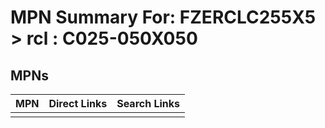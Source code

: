 



# MPN Summary For: FZERCLC255X5 > rcl : C025-050X050

## MPNs
  

|MPN|Direct Links|Search Links|
| :--- | :--- | :--- |
||||
